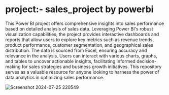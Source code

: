 # project:- sales_project by powerbi

This Power BI project offers comprehensive insights into sales performance based on detailed analysis of sales data. Leveraging Power BI's robust visualization capabilities, the project provides interactive dashboards and reports that allow users to explore key metrics such as revenue trends, product performance, customer segmentation, and geographical sales distribution. The data is sourced from Excel, ensuring accuracy and relevance in the analysis. Users can interact with various charts, graphs, and tables to uncover actionable insights, facilitating informed decision-making for sales strategies and business growth initiatives. This repository serves as a valuable resource for anyone looking to harness the power of data analytics in optimizing sales performance.


![Screenshot 2024-07-25 220549](https://github.com/user-attachments/assets/faf7a788-f46a-418c-a6ad-3f2cfeee3d0b)



